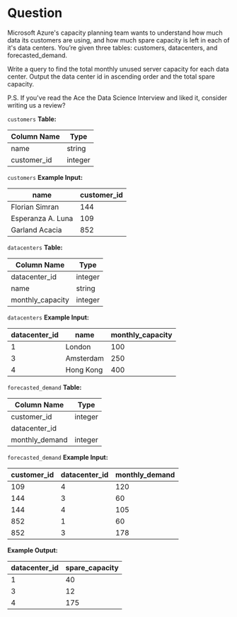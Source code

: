 # Question
Microsoft Azure's capacity planning team wants to understand how much data its customers are using, and how much spare capacity is left in each of it's data centers. You’re given three tables: customers, datacenters, and forecasted_demand.

Write a query to find the total monthly unused server capacity for each data center. Output the data center id in ascending order and the total spare capacity.

P.S. If you've read the Ace the Data Science Interview and liked it, consider writing us a review?

`customers` **Table:**

|Column Name|	Type|
|----|----|
|name|	string|
|customer_id	|integer|

`customers` **Example Input:**

|name	|customer_id|
|----|------|
|Florian Simran|	144|
|Esperanza A. Luna|	109|
|Garland Acacia	|852|

`datacenters` **Table:**

|Column Name|	Type|
|-----|----|
|datacenter_id|	integer|
|name|	string|
|monthly_capacity	|integer|

`datacenters` **Example Input:**

|datacenter_id|	name|	monthly_capacity|
|----|-----|-----|
|1|	London|	100|
|3|	Amsterdam	|250|
|4|	Hong Kong	|400|

`forecasted_demand` **Table:**

|Column Name|	Type|
|------|------|
|customer_id|	integer|
|datacenter_id||	integer|
|monthly_demand|	integer|

`forecasted_demand` **Example Input:**

|customer_id|	datacenter_id|	monthly_demand|
|-----|-----|------|
|109|	4|	120|
|144|	3	|60|
|144|	4|	105|
|852|	1	|60|
|852|	3	|178|

**Example Output:**

|datacenter_id|	spare_capacity|
|-------|------|
|1|	40|
|3|	12|
|4|	175|
